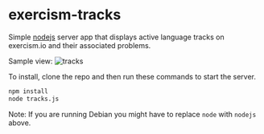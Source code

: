 exercism-tracks
===============

Simple [nodejs](http://nodejs.org/) server app that displays active language tracks on exercism.io and their associated problems.

Sample view:
![tracks](https://cloud.githubusercontent.com/assets/4270863/4712306/18d3630a-58cc-11e4-98c3-3c407e0a986e.png)

To install, clone the repo and then run these commands to start the server.

```bash
npm install
node tracks.js
```

Note: If you are running Debian you might have to replace `node` with `nodejs` above.
